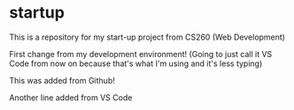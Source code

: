 # startup
This is a repository for my start-up project from CS260 (Web Development)

First change from my development environment! 
(Going to just call it VS Code from now on because that's what I'm using and it's less typing)

This was added from Github!

Another line added from VS Code